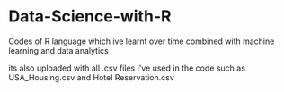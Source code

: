 # Data-Science-with-R
Codes of R language which ive learnt over time combined with machine learning and data analytics


its also uploaded with all .csv files i've used in the code such as USA_Housing.csv and Hotel Reservation.csv

